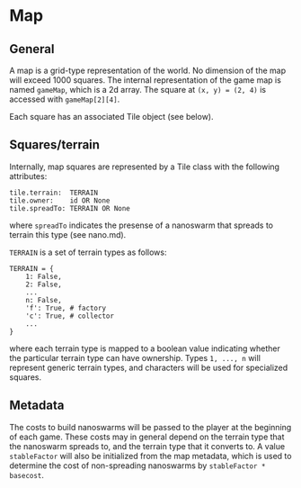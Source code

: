 # Map

## General

A map is a grid-type representation of the world. No dimension of the map will exceed 1000 squares. The internal representation of the game map is named `gameMap`, which is a 2d array. The square at `(x, y) = (2, 4)` is accessed with `gameMap[2][4]`.

Each square has an associated Tile object (see below).

## Squares/terrain

Internally, map squares are represented by a Tile class with the following attributes:

    tile.terrain:  TERRAIN
    tile.owner:    id OR None
    tile.spreadTo: TERRAIN OR None

where `spreadTo` indicates the presense of a nanoswarm that spreads to terrain this type (see nano.md).

`TERRAIN` is a set of terrain types as follows:

    TERRAIN = {
        1: False,
        2: False,
        ...
        n: False,
        'f': True, # factory
        'c': True, # collector
        ...
    }

where each terrain type is mapped to a boolean value indicating whether the particular terrain type can have ownership. Types `1, ..., n` will represent generic terrain types, and characters will be used for specialized squares.

## Metadata

The costs to build nanoswarms will be passed to the player at the beginning of each game. These costs may
in general depend on the terrain type that the nanoswarm spreads to, and the terrain type that it converts to.
A value `stableFactor` will also be initialized from the map metadata, which is used to determine the cost of non-spreading
nanoswarms by `stableFactor * basecost`.

